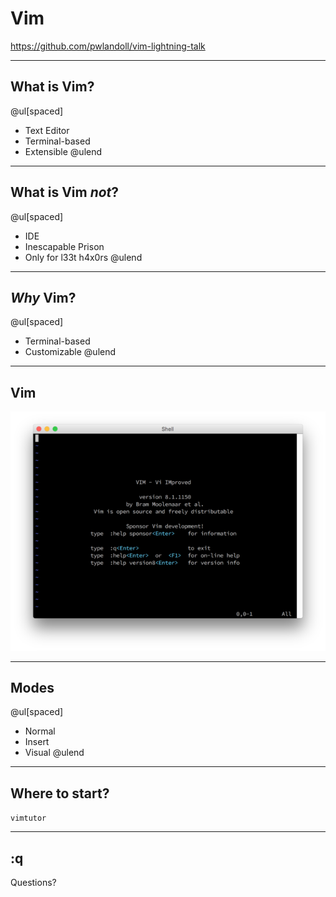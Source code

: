 Vim
===
https://github.com/pwlandoll/vim-lightning-talk

---

What is Vim?
------------

@ul[spaced]
- Text Editor
- Terminal-based
- Extensible
@ulend

---

What is Vim *not*?
------------------

@ul[spaced]
- IDE
- Inescapable Prison
- Only for l33t h4x0rs
@ulend

---

*Why* Vim?
----------

@ul[spaced]
- Terminal-based
- Customizable
@ulend

---

Vim
---
![](assets/img/vim-default-small.png)

---

Modes
-----

@ul[spaced]
- Normal
- Insert
- Visual
@ulend

---

Where to start?
---------------

`vimtutor`

---

:q
--

Questions?
